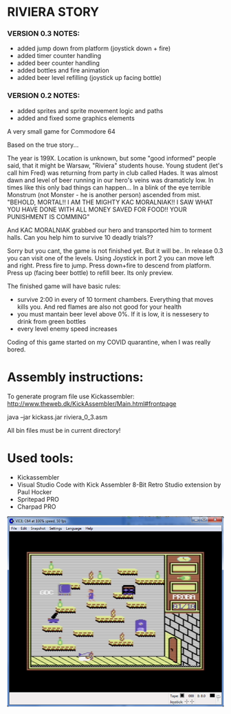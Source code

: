 # RIVIERA STORY

### VERSION 0.3 NOTES:
- added jump down from platform (joystick down + fire)
- added timer counter handling
- added beer counter handling
- added bottles and fire animation
- added beer level refilling (joystick up facing bottle)


### VERSION 0.2 NOTES:
- added sprites and sprite movement logic and paths
- added and fixed some graphics elements

A very small game for Commodore 64

Based on the true story...

The year is 199X. Location is unknown, but some "good informed" people said, that it might be Warsaw, "Riviera" students house. Young student (let's call him Fred) was returning from party in club called Hades. It was almost dawn and level of beer running in our hero's veins was dramaticly low. In times like this only bad things can happen...
In a blink of the eye terrible Monstrum (not Monster - he is another person) ascended from mist.
"BEHOLD, MORTAL!! I AM THE MIGHTY KAC MORALNIAK!! I SAW WHAT YOU HAVE DONE WITH ALL MONEY SAVED FOR FOOD!! YOUR PUNISHMENT IS COMMING"

And KAC MORALNIAK grabbed our hero and transported him to torment halls. Can you help him to survive 10 deadly trials??

Sorry but you cant, the game is not finished yet. But it will be..
In release 0.3 you can visit one of the levels. Using Joystick in port 2 you can move left and right. Press fire to jump. Press down+fire to descend from platform. Press up (facing beer bottle) to refill beer. Its only preview.

The finished game will have basic rules:
- survive 2:00 in every of 10 torment chambers. Everything that moves kills you. And red flames are also not good for your health
- you must mantain beer level above 0%. If it is low, it is nessesery to drink from green bottles
- every level enemy speed increases

Coding of this game started on my COVID quarantine, when I was really bored.

# Assembly instructions:

To generate program file use Kickassembler: http://www.theweb.dk/KickAssembler/Main.html#frontpage

java –jar kickass.jar riviera_0_3.asm

All bin files must be in current directory!

# Used tools:

 - Kickassembler
 - Visual Studio Code with Kick Assembler 8-Bit Retro Studio extension by Paul Hocker
 - Spritepad PRO
 - Charpad PRO


![Version 0_2](ver_0_2/riviera_0_2.png)
